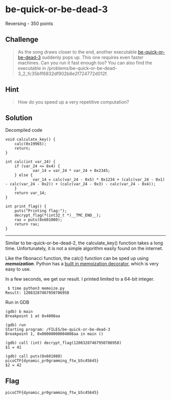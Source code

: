 # be-quick-or-be-dead-3
Reversing - 350 points

## Challenge 
> As the song draws closer to the end, another executable [be-quick-or-be-dead-3](be-quick-or-be-dead-3) suddenly pops up. This one requires even faster machines. Can you run it fast enough too? You can also find the executable in /problems/be-quick-or-be-dead-3_2_fc35b1f6832df902b8e2f724772d012f.


## Hint
> How do you speed up a very repetitive computation?


## Solution

Decompiled code

	void calculate_key() {
	    calc(0x19965);
	    return;
	}

	int calc(int var_24) {
	    if (var_24 <= 0x4) {
	            var_14 = var_24 * var_24 + 0x2345;
	    } else {
	            var_14 = calc(var_24 - 0x5) * 0x1234 + (calc(var_24 - 0x1) - calc(var_24 - 0x2)) + (calc(var_24 - 0x3) - calc(var_24 - 0x4));
	    }
	    return var_14;
	}

	int print_flag() {
	    puts("Printing flag:");
	    decrypt_flag(*(int32_t *)__TMC_END__);
	    rax = puts(0x601080);
	    return rax;
	}

---

Similar to be-quick-or-be-dead-2, the calculate_key() function takes a long time. Unfortunately, it is not a simple algorithm easily found on the internet.

Like the fibonacci function, the calc() function can be sped up using ***memoization***. Python has a [built in memoization decorator](https://www.ynonperek.com/2018/01/11/quick-tip-using-memoization-to-speed-up-recursive-functions/), which is very easy to use.

In a few seconds, we get our result. I printed limited to a 64-bit integer.

	 $ time python3 memoize.py 
	Result: 12083287467950786958

Run in GDB

	(gdb) b main
	Breakpoint 1 at 0x4008aa
	
	(gdb) run
	Starting program: /FILES/be-quick-or-be-dead-3 
	Breakpoint 1, 0x00000000004008aa in main ()
	
	(gdb) call (int) decrypt_flag(12083287467950786958)
	$1 = 41
	
	(gdb) call puts(0x601080) 
	picoCTF{dynamic_pr0gramming_ftw_b5c45645}
	$2 = 42
	

## Flag

	picoCTF{dynamic_pr0gramming_ftw_b5c45645}

